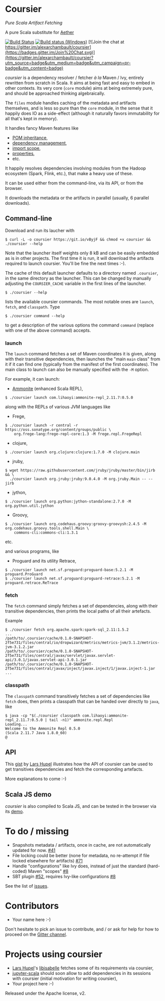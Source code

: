 # Coursier

*Pure Scala Artifact Fetching*

A pure Scala substitute for [Aether](http://www.eclipse.org/aether/)

[![Build Status](https://travis-ci.org/alexarchambault/coursier.svg?branch=master)](https://travis-ci.org/alexarchambault/coursier)
[![Build status (Windows)](https://ci.appveyor.com/api/projects/status/trtum5b7washfbj9?svg=true)](https://ci.appveyor.com/project/alexarchambault/coursier)
[![Join the chat at https://gitter.im/alexarchambault/coursier](https://badges.gitter.im/Join%20Chat.svg)](https://gitter.im/alexarchambault/coursier?utm_source=badge&utm_medium=badge&utm_campaign=pr-badge&utm_content=badge)

*coursier* is a dependency resolver / fetcher *à la* Maven / Ivy, entirely
rewritten from scratch in Scala. It aims at being fast and easy to embed
in other contexts. Its very core (`core` module) aims at being
extremely pure, and should be approached thinking algebraically.

The `files` module handles caching of the metadata and artifacts themselves,
and is less so pure than the `core` module, in the sense that it happily
does IO as a side-effect (although it naturally favors immutability for all
that's kept in memory).

It handles fancy Maven features like
* [POM inheritance](http://books.sonatype.com/mvnref-book/reference/pom-relationships-sect-project-relationships.html#pom-relationships-sect-project-inheritance),
* [dependency management](http://books.sonatype.com/mvnex-book/reference/optimizing-sect-dependencies.html),
* [import scope](https://maven.apache.org/guides/introduction/introduction-to-dependency-mechanism.html#Importing_Dependencies),
* [properties](http://books.sonatype.com/mvnref-book/reference/resource-filtering-sect-properties.html),
* etc.

It happily resolves dependencies involving modules from the Hadoop ecosystem (Spark, Flink, etc.), that
make a heavy use of these.

It can be used either from the command-line, via its API, or from the browser.

It downloads the metadata or the artifacts in parallel (usually, 6 parallel
downloads).

## Command-line

Download and run its laucher with
```
$ curl -L -o coursier https://git.io/vByjF && chmod +x coursier && ./coursier --help
```

Note that the launcher itself weights only 8 kB and can be easily
embedded as is in other projects.
The first time it is run, it will download the artifacts required to launch
coursier. You'll be fine the next times :-).

The cache of this default launcher defaults to a directory named `.coursier`,
in the same directory as the launcher. This can be changed by manually adjusting
the `COURSIER_CACHE` variable in the first lines of the launcher.

```
$ ./coursier --help
```
lists the available coursier commands. The most notable ones are `launch`,
`fetch`, and `classpath`. Type
```
$ ./coursier command --help
```
to get a description of the various options the command `command` (replace with one
of the above command) accepts.

### launch

The `launch` command fetches a set of Maven coordinates it is given, along
with their transitive dependencies, then launches the "main `main` class" from
it if it can find one (typically from the manifest of the first coordinates).
The main class to launch can also be manually specified with the `-M` option.

For example, it can launch:

* [Ammonite](https://github.com/lihaoyi/Ammonite) (enhanced Scala REPL),
```
$ ./coursier launch com.lihaoyi:ammonite-repl_2.11.7:0.5.0
```

along with the REPLs of various JVM languages like

* Frege,
```
$ ./coursier launch -r central -r https://oss.sonatype.org/content/groups/public \
    org.frege-lang:frege-repl-core:1.3 -M frege.repl.FregeRepl
```

* clojure,
```
$ ./coursier launch org.clojure:clojure:1.7.0 -M clojure.main
```

* jruby,
```
$ wget https://raw.githubusercontent.com/jruby/jruby/master/bin/jirb && \
  ./coursier launch org.jruby:jruby:9.0.4.0 -M org.jruby.Main -- -- jirb
```

* jython,
```
$ ./coursier launch org.python:jython-standalone:2.7.0 -M org.python.util.jython
```

* Groovy,
```
$ ./coursier launch org.codehaus.groovy:groovy-groovysh:2.4.5 -M org.codehaus.groovy.tools.shell.Main \
    commons-cli:commons-cli:1.3.1
```

etc.

and various programs, like

* Proguard and its utility Retrace,
```
$ ./coursier launch net.sf.proguard:proguard-base:5.2.1 -M proguard.ProGuard
$ ./coursier launch net.sf.proguard:proguard-retrace:5.2.1 -M proguard.retrace.ReTrace
```

### fetch

The `fetch` command simply fetches a set of dependencies, along with their
transitive dependencies, then prints the local paths of all their artefacts.

Example
```
$ ./coursier fetch org.apache.spark:spark-sql_2.11:1.5.2
...
/path/to/.coursier/cache/0.1.0-SNAPSHOT-2f5e731/files/central/io/dropwizard/metrics/metrics-jvm/3.1.2/metrics-jvm-3.1.2.jar
/path/to/.coursier/cache/0.1.0-SNAPSHOT-2f5e731/files/central/javax/servlet/javax.servlet-api/3.0.1/javax.servlet-api-3.0.1.jar
/path/to/.coursier/cache/0.1.0-SNAPSHOT-2f5e731/files/central/javax/inject/javax.inject/1/javax.inject-1.jar
...
```

### classpath

The `classpath` command transitively fetches a set of dependencies like
`fetch` does, then prints a classpath that can be handed over directly
to `java`, like
```
$ java -cp "$(./coursier classpath com.lihaoyi:ammonite-repl_2.11.7:0.5.0 | tail -n1)" ammonite.repl.Repl
Loading...
Welcome to the Ammonite Repl 0.5.0
(Scala 2.11.7 Java 1.8.0_60)
@
```

## API

This [gist](https://gist.github.com/larsrh/42da43aa74dc4e78aa59) by [Lars Hupel](https://github.com/larsrh/)
illustrates how the API of coursier can be used to get transitives dependencies
and fetch the corresponding artefacts.

More explanations to come :-)

## Scala JS demo

*coursier* is also compiled to Scala JS, and can be tested in the browser via its
[demo](http://alexarchambault.github.io/coursier/#demo).

# To do / missing

- Snapshots metadata / artifacts, once in cache, are not automatically
updated for now. [#41](https://github.com/alexarchambault/coursier/issues/41)
- File locking could be better (none for metadata, no re-attempt if file locked elsewhere for artifacts) [#71](https://github.com/alexarchambault/coursier/issues/71)
- Handle "configurations" like Ivy does, instead of just the standard
(hard-coded) Maven "scopes" [#8](https://github.com/alexarchambault/coursier/issues/8)
- SBT plugin [#52](https://github.com/alexarchambault/coursier/issues/52),
requires Ivy-like configurations [#8](https://github.com/alexarchambault/coursier/issues/8)

See the list of [issues](https://github.com/alexarchambault/coursier/issues).

# Contributors

- Your name here :-)

Don't hesitate to pick an issue to contribute, and / or ask for help for how to proceed
on the [Gitter channel](https://gitter.im/alexarchambault/coursier).

# Projects using coursier

- [Lars Hupel](https://github.com/larsrh/)'s [libisabelle](https://github.com/larsrh/libisabelle) fetches
some of its requirements via coursier,
- [jupyter-scala](https://github.com/alexarchambault/jupyter-scala) should soon allow
to add dependencies in its sessions with coursier (initial motivation for writing coursier),
- Your project here :-)


Released under the Apache license, v2.
